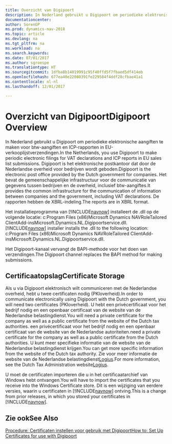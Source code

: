 ```yaml
---
title: Overzicht van Digipoort
description: In Nederland gebruikt u Digipoort om periodieke elektronische aangiften te maken voor btw-aangiften en ICP-rapporten in EU-verkooplijstverzendingen. Digipoort is het elektronische postkantoor dat door de Nederlandse overheid voor bedrijven wordt geboden.
documentationcenter: 
author: SorenGP
ms.prod: dynamics-nav-2018
ms.topic: article
ms.devlang: na
ms.tgt_pltfrm: na
ms.workload: na
ms.search.keywords: 
ms.date: 07/01/2017
ms.author: sgroespe
ms.translationtype: HT
ms.sourcegitcommit: 1dfba8b14019991c95f40ffd5f7fbaed5df414eb
ms.openlocfilehash: 677ea40e22080391fe229584f4ddf28cfbae41a1
ms.contentlocale: nl-nl
ms.lasthandoff: 12/01/2017

---
```

# <a name="digipoort-overview"></a><span data-ttu-id="8e7ef-104">Overzicht van Digipoort</span><span class="sxs-lookup"><span data-stu-id="8e7ef-104">Digipoort Overview</span></span>
<span data-ttu-id="8e7ef-105">In Nederland gebruikt u Digipoort om periodieke elektronische aangiften te maken voor btw-aangiften en ICP-rapporten in EU-verkooplijstverzendingen.</span><span class="sxs-lookup"><span data-stu-id="8e7ef-105">In the Netherlands, you use Digipoort to make periodic electronic filings for VAT declarations and ICP reports in EU sales list submissions.</span></span> <span data-ttu-id="8e7ef-106">Digipoort is het elektronische postkantoor dat door de Nederlandse overheid voor bedrijven wordt geboden.</span><span class="sxs-lookup"><span data-stu-id="8e7ef-106">Digipoort is the electronic post office provided by the Dutch government for companies.</span></span> <span data-ttu-id="8e7ef-107">Het bevat de gemeenschappelijke infrastructuur voor de communicatie van gegevens tussen bedrijven en de overheid, inclusief btw-aangiftes.</span><span class="sxs-lookup"><span data-stu-id="8e7ef-107">It provides the common infrastructure for the communication of information between companies and the government, including VAT declarations.</span></span> <span data-ttu-id="8e7ef-108">De rapporten hebben de XBRL-indeling.</span><span class="sxs-lookup"><span data-stu-id="8e7ef-108">The reports are in XBRL format.</span></span>  

<span data-ttu-id="8e7ef-109">Het installatieprogramma van [!INCLUDE[navnow](../../includes/navnow_md.md)] installeert de .dll op de volgende locatie: c:Program Files (x86)Microsoft Dynamics NAV<version>RoleTailored ClientAdd-insMicrosoft.Dynamics.NL.Digipoortservice.dll.</span><span class="sxs-lookup"><span data-stu-id="8e7ef-109">[!INCLUDE[navnow](../../includes/navnow_md.md)] installer installs the .dll to the following location: c:Program Files (x86)Microsoft Dynamics NAV<version>RoleTailored ClientAdd-insMicrosoft.Dynamics.NL.Digipoortservice.dll.</span></span>  

<span data-ttu-id="8e7ef-110">Het Digipoort-kanaal vervangt de BAPI-methode voor het doen van verzendingen.</span><span class="sxs-lookup"><span data-stu-id="8e7ef-110">The Digipoort channel replaces the BAPI method for making submissions.</span></span>  

## <a name="certificate-storage"></a><span data-ttu-id="8e7ef-111">Certificaatopslag</span><span class="sxs-lookup"><span data-stu-id="8e7ef-111">Certificate Storage</span></span>  
<span data-ttu-id="8e7ef-112">Als u via Digipoort elektronisch wilt communiceren met de Nederlandse overheid, hebt u twee certificaten nodig (PKIoverheid).</span><span class="sxs-lookup"><span data-stu-id="8e7ef-112">In order to communicate electronically using Digipoort with the Dutch government, you will need two certificates (PKIoverheid).</span></span> <span data-ttu-id="8e7ef-113">U hebt een privécertificaat voor het bedrijf nodig en een openbaar certificaat van de website van de Nederlandse belastingdienst.</span><span class="sxs-lookup"><span data-stu-id="8e7ef-113">You will need a private certificate for the company as well as a public certificate from the website of the Dutch tax authorities.</span></span> <span data-ttu-id="8e7ef-114">een privécertificaat voor het bedrijf nodig en een openbaar certificaat van de website van de Nederlandse autoriteiten.</span><span class="sxs-lookup"><span data-stu-id="8e7ef-114">need a private certificate for the company as well as a public certificate from the Dutch authorities.</span></span> <span data-ttu-id="8e7ef-115">U kunt meer specifieke informatie van de website van de Nederlandse belastingdienst krijgen.</span><span class="sxs-lookup"><span data-stu-id="8e7ef-115">You can get more specific information from the website of the Dutch tax authority.</span></span> <span data-ttu-id="8e7ef-116">Zie voor meer informatie de website van de Nederlandse belastingdienst[Logius](https://aansluiten.procesinfrastructuur.nl/site/en/).</span><span class="sxs-lookup"><span data-stu-id="8e7ef-116">For more information, see the Dutch Tax Administration website[Logius](https://aansluiten.procesinfrastructuur.nl/site/en/).</span></span>  

<span data-ttu-id="8e7ef-117">U moet de certificaten importeren die u in het certificaatarchief van Windows hebt ontvangen.</span><span class="sxs-lookup"><span data-stu-id="8e7ef-117">You will have to import the certificates that you receive into the Windows Certificate store.</span></span> <span data-ttu-id="8e7ef-118">Dit is een wijziging van eerdere versies, waarin u certificaten in [!INCLUDE[navnow](../../includes/navnow_md.md)] ontving.</span><span class="sxs-lookup"><span data-stu-id="8e7ef-118">This is a change from prior releases, in which you stored your certificates in [!INCLUDE[navnow](../../includes/navnow_md.md)].</span></span>  

## <a name="see-also"></a><span data-ttu-id="8e7ef-119">Zie ook</span><span class="sxs-lookup"><span data-stu-id="8e7ef-119">See Also</span></span>  
[<span data-ttu-id="8e7ef-120">Procedure: Certificaten instellen voor gebruik met Digipoort</span><span class="sxs-lookup"><span data-stu-id="8e7ef-120">How to: Set Up Certificates for use with Digipoort</span></span>](how-to-set-up-certificates-for-use-with-digipoort.md)

